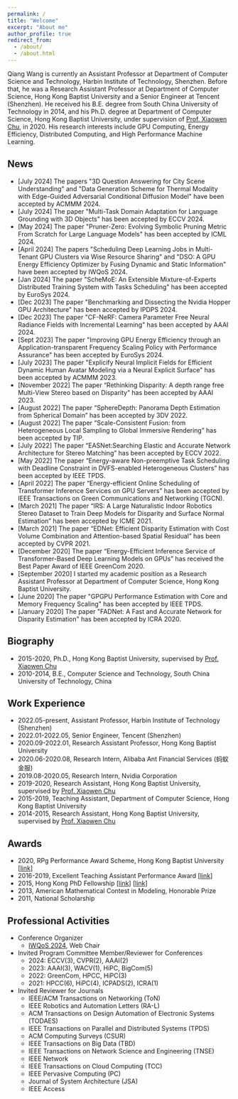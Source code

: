 ```yaml
---
permalink: /
title: "Welcome"
excerpt: "About me"
author_profile: true
redirect_from: 
  - /about/
  - /about.html
---
```



Qiang Wang is currently an Assistant Professor at Department of Computer Science and Technology, Harbin Institute of Technology, Shenzhen. Before that, he was a Research Assistant Professor at Department of Computer Science, Hong Kong Baptist University and a Senior Engineer at Tencent (Shenzhen). He received his B.E. degree from South China University of Technology in 2014, and his Ph.D. degree at Department of Computer Science, Hong Kong Baptist University, under supervision of [Prof. Xiaowen Chu](https://sites.google.com/view/chuxiaowen), in 2020. His research interests include GPU Computing, Energy Efficiency, Distributed Computing, and High Performance Machine Learning. 

## News
+ \[July 2024\] The papers "3D Question Answering for City Scene Understanding" and "Data Generation Scheme for Thermal Modality with Edge-Guided Adversarial Conditional Diffusion Model" have been accepted by ACMMM 2024.
+ \[July 2024\] The paper "Multi-Task Domain Adaptation for Language Grounding with 3D Objects" has been accepted by ECCV 2024.
+ \[May 2024\] The paper "Pruner-Zero: Evolving Symbolic Pruning Metric From Scratch for Large Language Models" has been accepted by ICML 2024.
+ \[April 2024\] The papers "Scheduling Deep Learning Jobs in Multi-Tenant GPU Clusters via Wise Resource Sharing" and "DSO: A GPU Energy Efficiency Optimizer by Fusing Dynamic and Static Information" have been accepted by IWQoS 2024.
+ \[Jan 2024\] The paper "ScheMoE: An Extensible Mixture-of-Experts Distributed Training System with Tasks Scheduling" has been accepted by EuroSys 2024.
+ \[Dec 2023\] The paper "Benchmarking and Dissecting the Nvidia Hopper GPU Architecture" has been accepted by IPDPS 2024.
+ \[Dec 2023\] The paper "CF-NeRF: Camera Parameter Free Neural Radiance Fields with Incremental Learning" has been accepted by AAAI 2024.
+ \[Sept 2023\] The paper "Improving GPU Energy Efficiency through an Application-transparent Frequency Scaling Policy with Performance Assurance" has been accepted by EuroSys 2024.
+ \[July 2023\] The paper "Explicify Neural Implicit Fields for Efficient Dynamic Human Avatar Modeling via a Neural Explicit Surface" has been accepted by ACMMM 2023.
+ \[November 2022\] The paper “Rethinking Disparity: A depth range free Multi-View Stereo based on Disparity” has been accepted by AAAI 2023. 
+ \[August 2022\] The paper “SphereDepth: Panorama Depth Estimation from Spherical Domain” has been accepted by 3DV 2022. 
+ \[August 2022\] The paper “Scale-Consistent Fusion: from Heterogeneous Local Sampling to Global Immersive Rendering” has been accepted by TIP. 
+ \[July 2022\] The paper “EASNet:Searching Elastic and Accurate Network Architecture for Stereo Matching” has been accepted by ECCV 2022. 
+ \[May 2022\] The paper “Energy-aware Non-preemptive Task Scheduling with Deadline Constraint in DVFS-enabled Heterogeneous Clusters” has been accepted by IEEE TPDS. 
+ \[April 2022\] The paper “Energy-efficient Online Scheduling of Transformer Inference Services on GPU Servers” has been accepted by IEEE Transactions on Green Communications and Networking (TGCN). 
+ \[March 2021\] The paper “IRS: A Large Naturalistic Indoor Robotics Stereo Dataset to Train Deep Models for Disparity and Surface Normal Estimation” has been accepted by ICME 2021.
+ \[March 2021\] The paper “EDNet: Efficient Disparity Estimation with Cost Volume Combination and Attention-based Spatial Residual” has been accepted by CVPR 2021.
+ \[December 2020\] The paper “Energy-Efficient Inference Service of Transformer-Based Deep Learning Models on GPUs” has received the Best Paper Award of IEEE GreenCom 2020.
+ \[September 2020\] I started my academic position as a Research Assistant Professor at Department of Computer Science, Hong Kong Baptist University.
+ \[June 2020\] The paper "GPGPU Performance Estimation with Core and Memory Frequency Scaling" has been accepted by IEEE TPDS.
+ \[January 2020\] The paper "FADNet: A Fast and Accurate Network for Disparity Estimation" has been accepted by ICRA 2020.

## Biography
+ 2015-2020, Ph.D., Hong Kong Baptist University, supervised by [Prof. Xiaowen Chu](https://sites.google.com/view/chuxiaowen)
+ 2010-2014, B.E., Computer Science and Technology, South China University of Technology, China

## Work Experience
+ 2022.05-present, Assistant Professor, Harbin Institute of Technology (Shenzhen)
+ 2022.01-2022.05, Senior Engineer, Tencent (Shenzhen)
+ 2020.09-2022.01, Research Assistant Professor, Hong Kong Baptist University
+ 2020.06-2020.08, Research Intern, Alibaba Ant Financial Services (蚂蚁金服)
+ 2019.08-2020.05, Research Intern, Nvidia Corporation
+ 2019-2020, Research Assistant, Hong Kong Baptist University, supervised by [Prof. Xiaowen Chu](https://sites.google.com/view/chuxiaowen)
+ 2015-2019, Teaching Assistant, Department of Computer Science, Hong Kong Baptist University
+ 2014-2015, Research Assistant, Hong Kong Baptist University, supervised by [Prof. Xiaowen Chu](https://sites.google.com/view/chuxiaowen)

## Awards
+ 2020, RPg Performance Award Scheme, Hong Kong Baptist University \[[link](https://www.comp.hkbu.edu.hk/v1/?pid=48)\]
+ 2016-2019, Excellent Teaching Assistant Performance Award \[[link](https://www.comp.hkbu.edu.hk/v1/?pid=48)\]
+ 2015, Hong Kong PhD Fellowship \[[link](https://cerg1.ugc.edu.hk/hkpfs/index.html)\] \[[link](https://www.comp.hkbu.edu.hk/v1/?pid=48)\]
+ 2013, American Mathematical Contest in Modeling, Honorable Prize
+ 2011, National Scholarship

## Professional Activities
+ Conference Organizer
    + [IWQoS 2024](https://iwqos2024.ieee-iwqos.org/committees/organizing-committee), Web Chair
+ Invited Program Committee Member/Reviewer for Conferences
    + 2024: ECCV(3), CVPR(2), AAAI(2)
    + 2023: AAAI(3), WACV(1), HiPC, BigCom(5)
    + 2022: GreenCom, HPCC, HiPC(3)
    + 2021: HPCC(6), HiPC(4), ICPADS(2), ICRA(1)
+ Invited Reviewer for Journals
    + IEEE/ACM Transactions on Networking (ToN)
    + IEEE Robotics and Automation Letters (RA-L)
    + ACM Transactions on Design Automation of Electronic Systems (TODAES)
    + IEEE Transactions on Parallel and Distributed Systems (TPDS)
    + ACM Computing Surveys (CSUR)
    + IEEE Transactions on Big Data (TBD)
    + IEEE Transactions on Network Science and Engineering (TNSE)
    + IEEE Network 
    + IEEE Transactions on Cloud Computing (TCC)
    + IEEE Pervasive Computing (PC)
    + Journal of System Architecture (JSA)
    + IEEE Access
